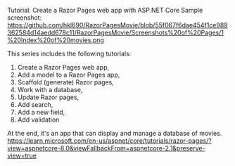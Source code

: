 Tutorial: Create a Razor Pages web app with ASP.NET Core
Sample screenshot:
https://github.com/hkl690/RazorPagesMovie/blob/55f067f6dae454f1ce989362584d14aedd678c11/RazorPagesMovie/Screenshots%20of%20Pages/1%20Index%20of%20movies.png

This series includes the following tutorials:

1. Create a Razor Pages web app,
2. Add a model to a Razor Pages app,
3. Scaffold (generate) Razor pages,
4. Work with a database,
5. Update Razor pages,
6. Add search,
7. Add a new field,
8. Add validation

At the end, it's an app that can display and manage a database of movies.
https://learn.microsoft.com/en-us/aspnet/core/tutorials/razor-pages/?view=aspnetcore-8.0&viewFallbackFrom=aspnetcore-2.1&preserve-view=true
